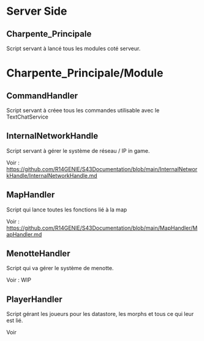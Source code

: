 # Server Side
## Charpente_Principale

Script servant à lancé tous les modules coté serveur.

# Charpente_Principale/Module

## CommandHandler

Script servant à créee tous les commandes utilisable avec le TextChatService

## InternalNetworkHandle

Script servant à gérer le système de réseau / IP in game.

Voir : https://github.com/R14GENIE/S43Documentation/blob/main/InternalNetworkHandle/InternalNetworkHandle.md

## MapHandler

Script qui lance toutes les fonctions lié à la map

Voir : https://github.com/R14GENIE/S43Documentation/blob/main/MapHandler/MapHandler.md

## MenotteHandler

Script qui va gérer le système de menotte.

Voir : WIP

## PlayerHandler

Script gérant les joueurs pour les datastore, les morphs et tous ce qui leur est lié.

Voir 